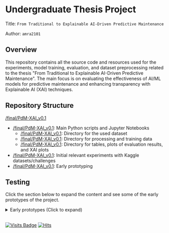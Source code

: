 # Undergraduate Thesis Project
Title: `From Traditional to Explainable AI-Driven Predictive Maintenance`

Author: `amra2101`

## Overview

This repository contains all the source code and resources used for the experiments, model training, evaluation, and dataset preprocessing related to the thesis "From Traditional to Explainable AI-Driven Predictive Maintenance". The main focus is on evaluating the effectiveness of AI/ML models for predictive maintenance and enhancing transparency with Explainable AI (XAI) techniques.

## Repository Structure
[/final/PdM-XAI_v0.1](https://github.com/bl4ckswordsman/ug-thesis-project/tree/master/final/PdM-XAI_v0.1)

- [/final/PdM-XAI_v0.1](https://github.com/bl4ckswordsman/ug-thesis-project/tree/master/final/PdM-XAI_v0.1): Main Python scripts and Jupyter Notebooks
  - [/final/PdM-XAI_v0.1](https://github.com/bl4ckswordsman/ug-thesis-project/tree/master/final/PdM-XAI_v0.1/datasets): Directory for the used dataset
  - [/final/PdM-XAI_v0.1](https://github.com/bl4ckswordsman/ug-thesis-project/tree/master/final/PdM-XAI_v0.1/model_data): Directory for processing and training data
  - [/final/PdM-XAI_v0.1](https://github.com/bl4ckswordsman/ug-thesis-project/tree/master/final/PdM-XAI_v0.1/results): Directory for tables, plots of evaluation results, and XAI plots
- [/final/PdM-XAI_v0.1](https://github.com/bl4ckswordsman/ug-thesis-project/tree/master/kaggle): Initial relevant experiments with Kaggle datasets/challenges
- [/final/PdM-XAI_v0.1](https://github.com/bl4ckswordsman/ug-thesis-project/tree/master/testing): Early prototyping

## Testing

Click the section below to expand the content and see some
of the early prototypes of the project.

<details>
  <summary>Early prototypes (Click to expand)</summary>

<details>
  <summary>ML benchmarks for predictive maintenance (Click to expand)</summary>

- [ML benchmarks (pre-final)](https://github.com/bl4ckswordsman/ug-thesis-project/tree/master/testing/pre-final/PdM-XAI_v0.01)

</details>

<details>

> [!NOTE]
> The project has shifted away from the initial idea of using 2D/3D visualization.
> The prototypes below are therefore not representative of the final product.

  <summary>Visualization prototypes (Click to expand)</summary>

- [3D visualisation with Babylon.js - Test 1](https://bl4ckswordsman.github.io/ug-thesis-project/testing/babylonjs_test1)
- [3D visualisation with Three.js - Test 1](https://bl4ckswordsman.github.io/ug-thesis-project/testing/threejs_test1)

</details>

</details>



<br>

[![Visits Badge](https://badges.pufler.dev/visits/bl4ckswordsman/ug-thesis-project/)](https://github.com/bl4ckswordsman/ug-thesis-project/)
[![Hits](https://hits.seeyoufarm.com/api/count/incr/badge.svg?url=https%3A%2F%2Fgithub.com%2Fbl4ckswordsman%2Fug-thesis-project&count_bg=%2379C83D&title_bg=%23555555&icon=&icon_color=%23E7E7E7&title=Daily+hits&edge_flat=false)](https://hits.seeyoufarm.com/api/count/graph/dailyhits.svg?url=https://github.com/bl4ckswordsman/ug-thesis-project) <!-- 2024-02-25 -->
